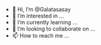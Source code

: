- 👋 Hi, I’m @Galatasasay
- 👀 I’m interested in ...
- 🌱 I’m currently learning ...
- 💞️ I’m looking to collaborate on ...
- 📫 How to reach me ...

<!---
Galatasasay/Galatasasay is a ✨ special ✨ repository because its `README.md` (this file) appears on your GitHub profile.
You can click the Preview link to take a look at your changes.
--->
